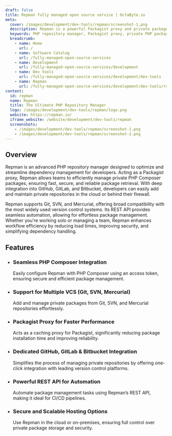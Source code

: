 ```yaml
---
draft: false
title: Repman fully managed open source service | OctaByte.io
meta:
  cover: /images/development/dev-tools/repman/screenshot-1.png
  description: Repman is a powerful Packagist proxy and private package host for PHP Composer, enabling seamless dependency management with GitHub, GitLab, and Bitbucket integration.
  keywords: PHP repository manager, Packagist proxy, private PHP packages, Composer dependencies, GitHub integration, GitLab integration, Bitbucket integration, PHP package hosting, private repository, REST API, dependency management
  breadcrumb:
    - name: Home
      url: /
    - name: Software Catalog
      url: /fully-managed-open-source-services
    - name: Development
      url: /fully-managed-open-source-services/development
    - name: Dev tools
      url: /fully-managed-open-source-services/development/dev-tools
    - name: Repman
      url: /fully-managed-open-source-services/development/dev-tools/repman
content:
  id: repman
  name: Repman
  title: The Ultimate PHP Repository Manager
  logo: /images/development/dev-tools/repman/logo.png
  website: https://repman.io/
  iframe_website: /website/development/dev-tools/repman
  screenshots:
    - /images/development/dev-tools/repman/screenshot-1.png
    - /images/development/dev-tools/repman/screenshot-2.png
---
```


## Overview

Repman is an advanced PHP repository manager designed to optimize and streamline dependency management for developers. Acting as a Packagist proxy, Repman allows teams to efficiently manage private PHP Composer packages, ensuring fast, secure, and reliable package retrieval. With deep integration into GitHub, GitLab, and Bitbucket, developers can easily add and maintain private repositories in the cloud or behind their firewall.

Repman supports Git, SVN, and Mercurial, offering broad compatibility with the most widely used version control systems. Its REST API provides seamless automation, allowing for effortless package management. Whether you're working solo or managing a team, Repman enhances workflow efficiency by reducing load times, improving security, and simplifying dependency handling.

## Features

- ### Seamless PHP Composer Integration

  Easily configure Repman with PHP Composer using an access token, ensuring secure and efficient package management.

- ### Support for Multiple VCS (Git, SVN, Mercurial)

  Add and manage private packages from Git, SVN, and Mercurial repositories effortlessly.

- ### Packagist Proxy for Faster Performance

  Acts as a caching proxy for Packagist, significantly reducing package installation time and improving reliability.

- ### Dedicated GitHub, GitLab & Bitbucket Integration

  Simplifies the process of managing private repositories by offering one-click integration with leading version control platforms.

- ### Powerful REST API for Automation

  Automate package management tasks using Repman’s REST API, making it ideal for CI/CD pipelines.

- ### Secure and Scalable Hosting Options

  Use Repman in the cloud or on-premises, ensuring full control over private package storage and security.
